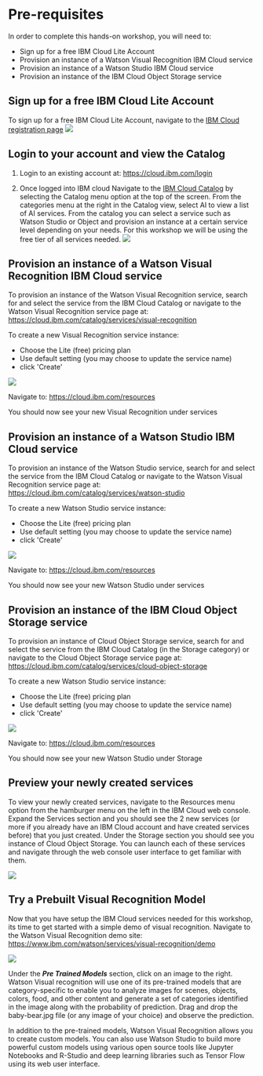 # Pre-requisites  

In order to complete this hands-on workshop, you will need to:

* Sign up for a free IBM Cloud Lite Account
* Provision an instance of a Watson Visual Recognition IBM Cloud service
* Provision an instance of a Watson Studio IBM Cloud service
* Provision an instance of the IBM Cloud Object Storage service 

## Sign up for a free IBM Cloud Lite Account  
To sign up for a free IBM Cloud Lite Account, navigate to the [IBM Cloud registration page](https://cloud.ibm.com/registration) 
![](./Images/IBMCloudLiteSignUp.png)


## Login to your account and view the Catalog  
1. Login to an existing account at: https://cloud.ibm.com/login

2. Once logged into IBM cloud Navigate to the [IBM Cloud Catalog](https://cloud.ibm.com/catalog) by selecting the Catalog menu option at the top of the screen. From the categories menu at the right in the Catalog view, select AI to view a list of AI services. From the catalog you can select a service such as Watson Studio or Object and provision an instance at a certain service level depending on your needs. For this workshop we will be using the free tier of all services needed.
![](./Images/IBMCloudCatalog.png)  


## Provision an instance of a Watson Visual Recognition IBM Cloud service  
To provision an instance of the Watson Visual Recognition service, search for and select the service from the IBM Cloud Catalog or navigate to the Watson Visual Recognition service page at: https://cloud.ibm.com/catalog/services/visual-recognition

To create a new Visual Recognition service instance:

* Choose the Lite (free) pricing plan 
* Use default setting (you may choose to update the service name)  
* click 'Create' 

![](./Images/IBMWatsonVisualRecognitionService.png)  

Navigate to: https://cloud.ibm.com/resources

You should now see your new Visual Recognition under services 

## Provision an instance of a Watson Studio IBM Cloud service  
To provision an instance of the Watson Studio service, search for and select the service from the IBM Cloud Catalog or navigate to the Watson Visual Recognition service page at: https://cloud.ibm.com/catalog/services/watson-studio

To create a new Watson Studio service instance:

* Choose the Lite (free) pricing plan 
* Use default setting (you may choose to update the service name)  
* click 'Create' 

![](./Images/IBMWatsonStudioService.png)  

Navigate to: https://cloud.ibm.com/resources

You should now see your new Watson Studio under services 


## Provision an instance of the IBM Cloud Object Storage service
To provision an instance of Cloud Object Storage service, search for and select the service from the IBM Cloud Catalog (in the Storage category) or navigate to the Cloud Object Storage service page at: https://cloud.ibm.com/catalog/services/cloud-object-storage

To create a new Watson Studio service instance:  

* Choose the Lite (free) pricing plan 
* Use default setting (you may choose to update the service name)  
* click 'Create' 

![](./Images/IBMCOSService.png)  

Navigate to: https://cloud.ibm.com/resources

You should now see your new Watson Studio under Storage


## Preview your newly created services
To view your newly created services, navigate to the Resources menu option from the hamburger menu on the left in the IBM Cloud web console. Expand the Services section and you should see the 2 new services (or more if you already have an IBM Cloud account and have created services before) that you just created. Under the Storage section you should see you instance of Cloud Object Storage. You can launch each of these services and navigate through the web console user interface to get familiar with them.

![](./Images/IBMCloudServices.png)  


## Try a Prebuilt Visual Recognition Model
Now that you have setup the IBM Cloud services needed for this workshop, its time to get started with a simple demo of visual recognition. Navigate to the Watson Visual Recognition demo site: https://www.ibm.com/watson/services/visual-recognition/demo

![](./Images/VisualRecognitionDemo.jpg)

Under the ***Pre Trained Models*** section, click on an image to the right. Watson Visual recognition will use one of its pre-trained models that are category-specific to enable you to analyze images for scenes, objects, colors, food, and other content and generate a set of categories identified in the image along with the probability of prediction. Drag and drop the baby-bear.jpg file (or any image of your choice) and observe the prediction.  

In addition to the pre-trained models, Watson Visual Recognition allows you to create custom models. You can also use Watson Studio to build more powerful custom models using various open source tools like Jupyter Notebooks and R-Studio and deep learning libraries such as Tensor Flow using its web user interface.



